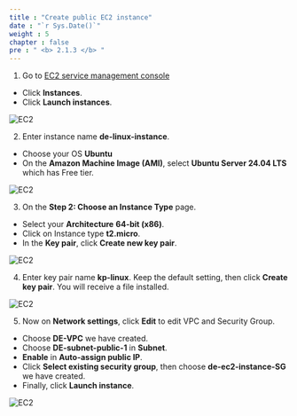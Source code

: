 ```yaml
---
title : "Create public EC2 instance"
date : "`r Sys.Date()`"
weight : 5
chapter : false
pre : " <b> 2.1.3 </b> "
---
```


1. Go to [EC2 service management console](https://console.aws.amazon.com/ec2/v2/home)
  + Click **Instances**.
  + Click **Launch instances**.
  
![EC2](/images/2.prerequisite/12-launch_instance.png)

2. Enter instance name **de-linux-instance**.
  + Choose your OS **Ubuntu**
  + On the **Amazon Machine Image (AMI)**, select **Ubuntu Server 24.04 LTS** which has Free tier.
  
![EC2](/images/2.prerequisite/13-choose_AMI.png)

3. On the **Step 2: Choose an Instance Type** page.
  + Select your **Architecture** **64-bit (x86)**.
  + Click on Instance type **t2.micro**.
  + In the **Key pair**, click **Create new key pair**.
 
![EC2](/images/2.prerequisite/14-choose_instance_type.png)

4. Enter key pair name **kp-linux**. Keep the default setting, then click **Create key pair**. You will receive a file installed.

![EC2](/images/2.prerequisite/15-create_key_pair.png)

5. Now on **Network settings**, click **Edit** to edit VPC and Security Group.
  + Choose **DE-VPC** we have created.
  + Choose **DE-subnet-public-1** in **Subnet**.
  + **Enable** in **Auto-assign public IP**.
  + Click **Select existing security group**, then choose **de-ec2-instance-SG** we have created.
  + Finally, click **Launch instance**.

![EC2](/images/2.prerequisite/16-edit_network_setting.png)